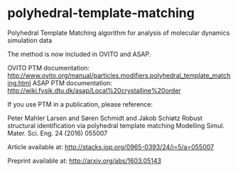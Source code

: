 # polyhedral-template-matching
Polyhedral Template Matching algorithm for analysis of molecular dynamics simulation data

The method is now included in OVITO and ASAP.

OVITO PTM documentation: http://www.ovito.org/manual/particles.modifiers.polyhedral_template_matching.html
ASAP PTM documentation: http://wiki.fysik.dtu.dk/asap/Local%20crystalline%20order


If you use PTM in a publication, please reference:

Peter Mahler Larsen and Søren Schmidt and Jakob Schiøtz
Robust structural identification via polyhedral template matching
Modelling Simul. Mater. Sci. Eng. 24 (2016) 055007

Article available at:
http://stacks.iop.org/0965-0393/24/i=5/a=055007

Preprint available at:
http://arxiv.org/abs/1603.05143

